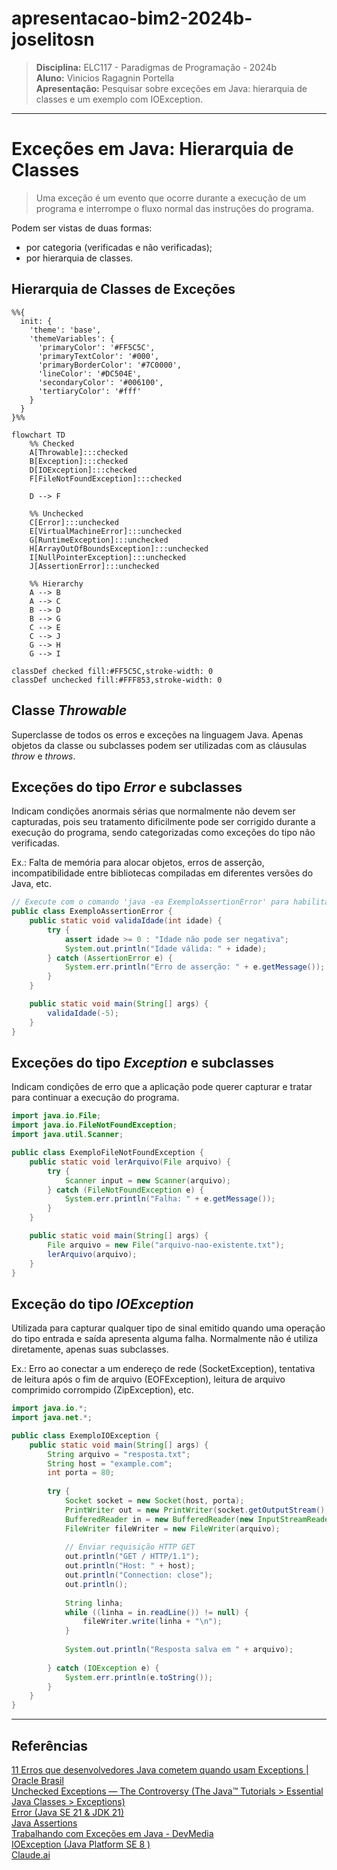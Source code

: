 # apresentacao-bim2-2024b-joselitosn
> **Disciplina:** ELC117 - Paradigmas de Programação - 2024b  
> **Aluno:** Vinicios Ragagnin Portella  
> **Apresentação:** Pesquisar sobre exceções em Java: hierarquia de classes e um exemplo com IOException.
---
# Exceções em Java: Hierarquia de Classes

> Uma exceção é um evento que ocorre durante a execução de um programa e interrompe o fluxo normal das instruções do programa. 

Podem ser vistas de duas formas:
- por categoria (verificadas e não verificadas);
- por hierarquia de classes.

## Hierarquia de Classes de Exceções

```mermaid
%%{
  init: {
    'theme': 'base',
    'themeVariables': {
      'primaryColor': '#FF5C5C',
      'primaryTextColor': '#000',
      'primaryBorderColor': '#7C0000',
      'lineColor': '#DC504E',
      'secondaryColor': '#006100',
      'tertiaryColor': '#fff'
    }
  }
}%%

flowchart TD
    %% Checked
    A[Throwable]:::checked
    B[Exception]:::checked
    D[IOException]:::checked
    F[FileNotFoundException]:::checked

    D --> F

    %% Unchecked
    C[Error]:::unchecked
    E[VirtualMachineError]:::unchecked
    G[RuntimeException]:::unchecked
    H[ArrayOutOfBoundsException]:::unchecked
    I[NullPointerException]:::unchecked
    J[AssertionError]:::unchecked

    %% Hierarchy
    A --> B
    A --> C
    B --> D
    B --> G
    C --> E
    C --> J
    G --> H
    G --> I

classDef checked fill:#FF5C5C,stroke-width: 0
classDef unchecked fill:#FFF853,stroke-width: 0
```

## Classe _Throwable_
Superclasse de todos os erros e exceções na linguagem Java. Apenas objetos da classe ou subclasses podem ser utilizadas com as cláusulas _throw_ e _throws_.

## Exceções do tipo _Error_ e subclasses
Indicam condições anormais sérias que normalmente não devem ser capturadas, pois seu tratamento dificilmente pode ser corrigido durante a execução do programa, sendo categorizadas como exceções do tipo não verificadas.  

Ex.: Falta de memória para alocar objetos, erros de asserção, incompatibilidade entre bibliotecas compiladas em diferentes versões do Java, etc.

```java
// Execute com o comando 'java -ea ExemploAssertionError' para habilitar asserções
public class ExemploAssertionError {
    public static void validaIdade(int idade) {
        try {
            assert idade >= 0 : "Idade não pode ser negativa";
            System.out.println("Idade válida: " + idade);
        } catch (AssertionError e) {
            System.err.println("Erro de asserção: " + e.getMessage());
        }
    }

    public static void main(String[] args) {
        validaIdade(-5);
    }
}
```

## Exceções do tipo _Exception_ e subclasses
Indicam condições de erro que a aplicação pode querer capturar e tratar para continuar a execução do programa.

```java
import java.io.File;
import java.io.FileNotFoundException;
import java.util.Scanner;

public class ExemploFileNotFoundException {
    public static void lerArquivo(File arquivo) {
        try {
            Scanner input = new Scanner(arquivo);
        } catch (FileNotFoundException e) {
            System.err.println("Falha: " + e.getMessage());
        }
    }

    public static void main(String[] args) {
        File arquivo = new File("arquivo-nao-existente.txt");
        lerArquivo(arquivo);
    }
}
```

## Exceção do tipo _IOException_
Utilizada para capturar qualquer tipo de sinal emitido quando uma operação do tipo entrada e saída apresenta alguma falha. Normalmente não é utiliza diretamente, apenas suas subclasses.  

Ex.: Erro ao conectar a um endereço de rede (SocketException), tentativa de leitura após o fim de arquivo (EOFException), leitura de arquivo comprimido corrompido (ZipException), etc.

```java
import java.io.*;
import java.net.*;

public class ExemploIOException {
    public static void main(String[] args) {
        String arquivo = "resposta.txt";
        String host = "example.com";
        int porta = 80;
        
        try {
            Socket socket = new Socket(host, porta);
            PrintWriter out = new PrintWriter(socket.getOutputStream(), true);
            BufferedReader in = new BufferedReader(new InputStreamReader(socket.getInputStream()));
            FileWriter fileWriter = new FileWriter(arquivo);
            
            // Enviar requisição HTTP GET
            out.println("GET / HTTP/1.1");
            out.println("Host: " + host);
            out.println("Connection: close");
            out.println();
            
            String linha;
            while ((linha = in.readLine()) != null) {
                fileWriter.write(linha + "\n");
            }
            
            System.out.println("Resposta salva em " + arquivo);
            
        } catch (IOException e) {
            System.err.println(e.toString());
        }
    }
}
```

---
## Referências
[11 Erros que desenvolvedores Java cometem quando usam Exceptions | Oracle Brasil](https://www.oracle.com/br/technical-resources/article/java/erros-java-exceptions.html)  
[Unchecked Exceptions — The Controversy (The Java™ Tutorials > Essential Java Classes > Exceptions)](https://docs.oracle.com/javase/tutorial/essential/exceptions/runtime.html)  
[Error (Java SE 21 & JDK 21)](https://docs.oracle.com/en/java/javase/21/docs/api/java.base/java/lang/Error.html)  
[Java Assertions](https://codegym.cc/groups/posts/java-assertions)  
[Trabalhando com Exceções em Java - DevMedia](https://www.devmedia.com.br/trabalhando-com-excecoes-em-java/27601)  
[IOException (Java Platform SE 8 )](https://docs.oracle.com/javase/8/docs/api/?java/lang/Throwable.html)  
[Claude.ai](https://claude.ai/)  
